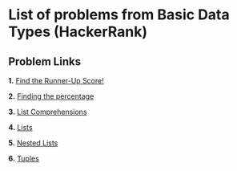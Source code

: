 # List of problems from Basic Data Types (HackerRank)

## Problem Links

**1.** [Find the Runner-Up Score!](https://www.hackerrank.com/challenges/find-second-maximum-number-in-a-list/problem)

**2.** [Finding the percentage](https://www.hackerrank.com/challenges/finding-the-percentage/problem)

**3.** [List Comprehensions](https://www.hackerrank.com/challenges/list-comprehensions/problem)

**4.** [Lists](https://www.hackerrank.com/challenges/python-lists/problem)

**5.** [Nested Lists](https://www.hackerrank.com/challenges/nested-list/problem)

**6.** [Tuples](https://www.hackerrank.com/challenges/python-tuples/problem)
